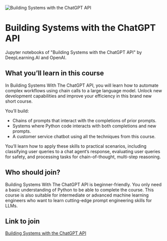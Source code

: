 ![Building Systems with the ChatGPT API](https://wordpress.deeplearning.ai/wp-content/uploads/2023/05/OpenAI-DeepLearning_Short_Courses_Campaign_1080.png)

# Building Systems with the ChatGPT API
Jupyter notebooks of "Building Systems with the ChatGPT API" by DeepLearning.AI and OpenAI.

## What you’ll learn in this course
In Building Systems With The ChatGPT API, you will learn how to automate complex workflows using chain calls to a large language model. Unlock new development capabilities and improve your efficiency in this brand new short course.

You’ll build:

- Chains of prompts that interact with the completions of prior prompts.
- Systems where Python code interacts with both completions and new prompts.
- A customer service chatbot using all the techniques from this course.

You’ll learn how to apply these skills to practical scenarios, including classifying user queries to a chat agent’s response, evaluating user queries for safety, and processing tasks for chain-of-thought, multi-step reasoning. 

## Who should join?
Building Systems With The ChatGPT API is beginner-friendly. You only need a basic understanding of Python to be able to complete the course. This course is also suitable for intermediate or advanced machine learning engineers who want to learn cutting-edge prompt engineering skills for LLMs.

## Link to join
[Building Systems with the ChatGPT API](https://www.deeplearning.ai/short-courses/building-systems-with-chatgpt/)
